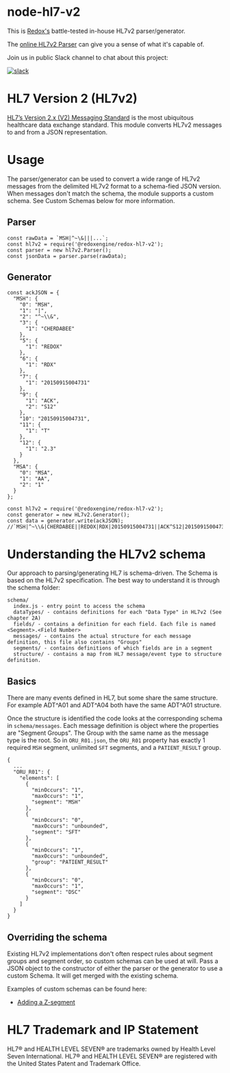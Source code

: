 # node-hl7-v2
This is [Redox's](https://www.redoxengine.com/?utm_source=github&utm_medium=githublink&utm_campaign=open%20source) battle-tested in-house HL7v2 parser/generator. 

The [online HL7v2 Parser](https://redoxengine.github.io/redox-hl7-v2/) can give you a sense of what it's capable of. 

Join us in public Slack channel to chat about this project: 

[![slack](http://community.redoxengine.com/badge.svg)](http://community.redoxengine.com)

# HL7 Version 2 (HL7v2) 
[HL7’s Version 2.x (V2) Messaging Standard](http://www.hl7.org/implement/standards/product_brief.cfm?product_id=185) 
is the most ubiquitous healthcare data exchange standard. This module converts HL7v2 messages to and from a JSON representation.

# Usage 
The parser/generator can be used to convert a wide range of HL7v2 messages from the delimited HL7v2 format to a schema-fied JSON version. 
When messages don't match the schema, the module supports a custom schema. See Custom Schemas below for more information. 

## Parser
```
const rawData = `MSH|^~\&|||...`;
const hl7v2 = require('@redoxengine/redox-hl7-v2');
const parser = new hl7v2.Parser();
const jsonData = parser.parse(rawData);
```

## Generator
```
const ackJSON = {
  "MSH": {
    "0": "MSH",
    "1": "|",
    "2": "^~\\&",
    "3": {
      "1": "CHERDABEE"
    },
    "5": {
      "1": "REDOX"
    },
    "6": {
      "1": "RDX"
    },
    "7": {
      "1": "20150915004731"
    },
    "9": {
      "1": "ACK",
      "2": "S12"
    },
    "10": "20150915004731",
    "11": {
      "1": "T"
    },
    "12": {
      "1": "2.3"
    }
  },
  "MSA": {
    "0": "MSA",
    "1": "AA",
    "2": "1"
  }
};

const hl7v2 = require('@redoxengine/redox-hl7-v2');
const generator = new HL7v2.Generator();
const data = generator.write(ackJSON);
//`MSH|^~\\&|CHERDABEE||REDOX|RDX|20150915004731||ACK^S12|20150915004731|T|2.3|||||||||\rMSA|AA|1||||\r`
```

# Understanding the HL7v2 schema
Our approach to parsing/generating HL7 is schema-driven. The Schema is based on the HL7v2 specification. 
The best way to understand it is through the schema folder: 
```
schema/
  index.js - entry point to access the schema
  dataTypes/ - contains definitions for each "Data Type" in HL7v2 (See chapter 2A)
  fields/ - contains a definition for each field. Each file is named <Segment>.<Field Number>
  messages/ - contains the actual structure for each message definition, this file also contains "Groups"
  segments/ - contains definitions of which fields are in a segment
  structure/ - contains a map from HL7 message/event type to structure definition. 
``` 
## Basics
There are many events defined in HL7, but some share the same structure. For example ADT^A01 and ADT^A04 both have the same ADT^A01 structure. 

Once the structure is identified the code looks at the corresponding schema in `schema/messages`. Each message definition is object where the properties are "Segment Groups". The Group with the same name as the message type is the root. So in `ORU_R01.json`, the `ORU_R01` property has exactly 1 required `MSH` segment, unlimited `SFT` segments, and a `PATIENT_RESULT` group. 
```
{
  ...
  "ORU_R01": {
    "elements": [
      {
        "minOccurs": "1",
        "maxOccurs": "1",
        "segment": "MSH"
      },
      {
        "minOccurs": "0",
        "maxOccurs": "unbounded",
        "segment": "SFT"
      },
      {
        "minOccurs": "1",
        "maxOccurs": "unbounded",
        "group": "PATIENT_RESULT"
      },
      {
        "minOccurs": "0",
        "maxOccurs": "1",
        "segment": "DSC"
      }
    ]
  }
}
```
## Overriding the schema
Existing HL7v2 implementations don't often respect rules about segment groups and segment order, so custom schemas can be used at will. Pass a JSON object to the constructor of either the parser or the generator to use a custom Schema. It will get merged with the existing schema. 

Examples of custom schemas can be found here: 
* [Adding a Z-segment](./custom_schema_examples/AddZSegment.md)



# HL7 Trademark and IP Statement
HL7® and HEALTH LEVEL SEVEN® are trademarks owned by Health Level Seven International. HL7® and HEALTH LEVEL SEVEN® are registered with the United States Patent and Trademark Office.
